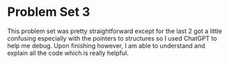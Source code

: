 # Problem Set 3
This problem set was pretty straightforward except for the last 2 got a little confusing especially with the pointers to structures so I used ChatGPT to help me debug. Upon finishing however, I am able to understand and explain all the code which is really helpful. 